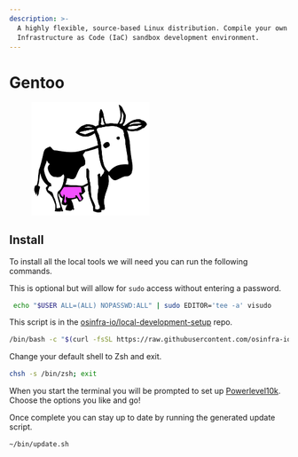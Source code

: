 ```yaml
---
description: >-
  A highly flexible, source-based Linux distribution. Compile your own
  Infrastructure as Code (IaC) sandbox development environment.
---
```


# Gentoo

<figure><img src="../.gitbook/assets/gentoo-larry.png" alt="" width="213"><figcaption></figcaption></figure>

## Install

To install all the local tools we will need you can run the following commands.

This is optional but will allow for `sudo` access without entering a password.

```bash
 echo "$USER ALL=(ALL) NOPASSWD:ALL" | sudo EDITOR='tee -a' visudo
```

This script is in the [osinfra-io/local-development-setup](https://github.com/osinfra-io/local-development-setup) repo.

```bash
/bin/bash -c "$(curl -fsSL https://raw.githubusercontent.com/osinfra-io/local-development-setup/main/gentoo/setup.sh)"
```

Change your default shell to Zsh and exit.

```bash
chsh -s /bin/zsh; exit
```

When you start the terminal you will be prompted to set up [Powerlevel10k](https://github.com/romkatv/powerlevel10k). Choose the options you like and go!

Once complete you can stay up to date by running the generated update script.

```bash
~/bin/update.sh
```
